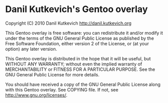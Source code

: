 Danil Kutkevich's Gentoo overlay
================================

Copyright (C) 2010 Danil Kutkevich <http://danil.kutkevich.org>

This Gentoo overlay is free software: you can redistribute it and/or
modify it under the terms of the GNU General Public License as
published by the Free Software Foundation, either version 2 of the
License, or (at your option) any later version.

This Gentoo overlay is distributed in the hope that it will be useful,
but WITHOUT ANY WARRANTY; without even the implied warranty of
MERCHANTABILITY or FITNESS FOR A PARTICULAR PURPOSE. See the GNU
General Public License for more details.

You should have received a copy of the GNU General Public License
along with this Gentoo overlay. See COPYING file.
If not, see <http://www.gnu.org/licenses/>.


